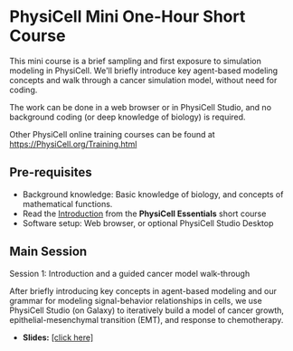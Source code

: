 # PhysiCell Mini One-Hour Short Course 
This mini course is a brief sampling and first exposure to simulation modeling in PhysiCell. We'll briefly introduce key agent-based modeling concepts and walk through a cancer simulation model, without need for coding. 

The work can be done in a web browser or in PhysiCell Studio, and no background coding (or deep knowledge of biology) is required.

Other PhysiCell online training courses can be found at https://PhysiCell.org/Training.html 

## Pre-requisites 
* Background knowledge: Basic knowledge of biology, and concepts of mathematical functions.
* Read the [Introduction](https://github.com/physicell-training/essentials/blob/main/README.md#introduction) from the **PhysiCell Essentials** short course
* Software setup: Web browser, or optional PhysiCell Studio Desktop

## Main Session
Session 1: Introduction and a guided cancer model walk-through 

After briefly introducing key concepts in agent-based modeling and our grammar for modeling signal-behavior relationships in cells, we use PhysiCell Studio (on Galaxy) to iteratively build a model of cancer growth, epithelial-mesenchymal transition (EMT), and response to chemotherapy. 

* **Slides:** [[click here]](https://github.com/physicell-training/mini-one-hour/blob/main/slides/PhysiCell_mini_1hour_course_(v2025.10.18).pdf)
